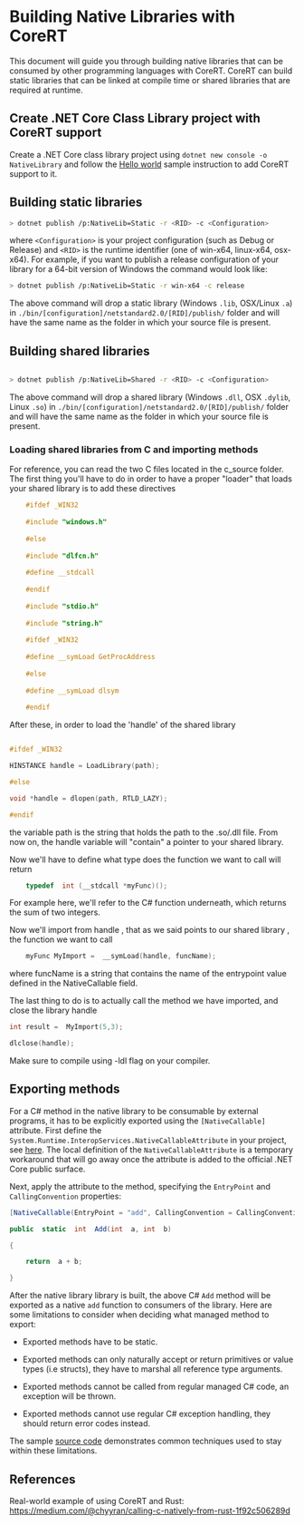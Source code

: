 # Building Native Libraries with CoreRT

This document will guide you through building native libraries that can be consumed by other programming languages with CoreRT. CoreRT can build static libraries that can be linked at compile time or shared libraries that are required at runtime.

## Create .NET Core Class Library project with CoreRT support

Create a .NET Core class library project using `dotnet new console -o NativeLibrary` and follow the [Hello world](../HelloWorld/README.md) sample instruction to add CoreRT support to it.

## Building static libraries

```bash
> dotnet publish /p:NativeLib=Static -r <RID> -c <Configuration>
```

where `<Configuration>` is your project configuration (such as Debug or Release) and `<RID>` is the runtime identifier (one of win-x64, linux-x64, osx-x64). For example, if you want to publish a release configuration of your library for a 64-bit version of Windows the command would look like:
```bash
> dotnet publish /p:NativeLib=Static -r win-x64 -c release
```

The above command will drop a static library (Windows `.lib`, OSX/Linux `.a`) in `./bin/[configuration]/netstandard2.0/[RID]/publish/` folder and will have the same name as the folder in which your source file is present.

## Building shared libraries

```bash

> dotnet publish /p:NativeLib=Shared -r <RID> -c <Configuration>

```

The above command will drop a shared library (Windows `.dll`, OSX `.dylib`, Linux `.so`) in `./bin/[configuration]/netstandard2.0/[RID]/publish/` folder and will have the same name as the folder in which your source file is present.

### Loading shared libraries from C and importing methods
For reference, you can read the two C files located in the c_source folder.
The first thing you'll have to do in order to have a proper "loader" that loads your shared library is to add these directives
```c
    #ifdef _WIN32
    
    #include "windows.h"
    
    #else
    
    #include "dlfcn.h"
    
    #define __stdcall
    
    #endif
    
    #include "stdio.h"
    
    #include "string.h"
    
    #ifdef _WIN32
    
    #define __symLoad GetProcAddress
    
    #else
    
    #define __symLoad dlsym
    
    #endif
```
After these, in order to load the 'handle' of the shared library
```c

#ifdef _WIN32

HINSTANCE handle = LoadLibrary(path);

#else

void *handle = dlopen(path, RTLD_LAZY);

#endif

  ```
the variable path is the string that holds the path to the .so/.dll file.
From now on, the handle variable will "contain" a pointer to your shared library.

Now we'll have to define what type does the function we want to call will return
```c
    typedef  int (__stdcall *myFunc)();
```
For example here, we'll refer to the C# function underneath, which returns the sum of two integers.

Now we'll import from handle , that as we said points to our shared library , the function we want to call
```c
    myFunc MyImport =  __symLoad(handle, funcName);
```
where funcName is a string that contains the name of the entrypoint value defined in the NativeCallable field.

The last thing to do is to actually call the method we have imported, and close the library handle
```c
int result =  MyImport(5,3);

dlclose(handle);
```
Make sure to compile using -ldl flag on your compiler.

## Exporting methods

For a C# method in the native library to be consumable by external programs, it has to be explicitly exported using the `[NativeCallable]` attribute. First define the `System.Runtime.InteropServices.NativeCallableAttribute` in your project, see [here](NativeCallable.cs). The local definition of the `NativeCallableAttribute` is a temporary workaround that will go away once the attribute is added to the official .NET Core public surface.

Next, apply the attribute to the method, specifying the `EntryPoint` and `CallingConvention` properties:

```csharp
[NativeCallable(EntryPoint = "add", CallingConvention = CallingConvention.StdCall)]

public  static  int  Add(int  a, int  b)

{

    return  a + b;

}

```

After the native library library is built, the above C# `Add` method will be exported as a native `add` function to consumers of the library. Here are some limitations to consider when deciding what managed method to export:

* Exported methods have to be static.

* Exported methods can only naturally accept or return primitives or value types (i.e structs), they have to marshal all reference type arguments.

* Exported methods cannot be called from regular managed C# code, an exception will be thrown.

* Exported methods cannot use regular C# exception handling, they should return error codes instead.

The sample [source code](Class1.cs) demonstrates common techniques used to stay within these limitations.

## References

Real-world example of using CoreRT and Rust: https://medium.com/@chyyran/calling-c-natively-from-rust-1f92c506289d